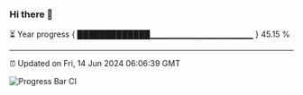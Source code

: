 ### Hi there 👋

⏳ Year progress { █████████████▁▁▁▁▁▁▁▁▁▁▁▁▁▁▁▁▁ } 45.15 %

---

⏰ Updated on Fri, 14 Jun 2024 06:06:39 GMT

![Progress Bar CI](https://github.com/liununu/liununu/workflows/Progress%20Bar%20CI/badge.svg)
